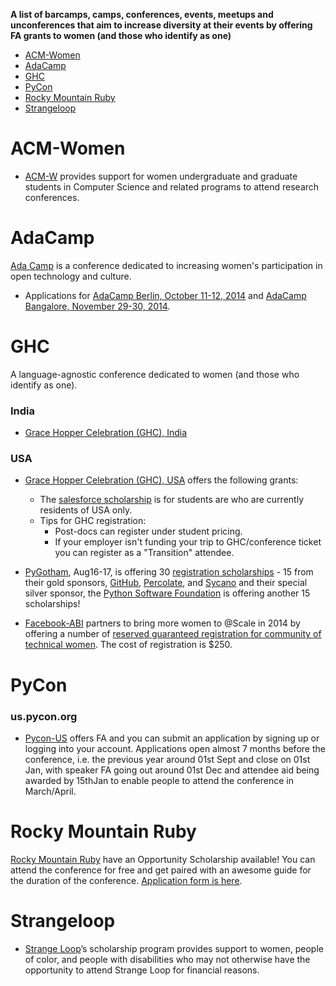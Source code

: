 **A list of barcamps, camps, conferences, events, meetups and unconferences that aim to increase diversity at their events by offering FA grants to women (and those who identify as one)**

- [ACM-Women](#acm-women)
- [AdaCamp](#adacamp)
- [GHC](#ghc)
- [PyCon](#pycon)
- [Rocky Mountain Ruby](#rocky-mountain-ruby)
- [Strangeloop](#strangeloop)



# ACM-Women
- [ACM-W](http://women.acm.org/scholarship) provides support for women undergraduate and graduate students in Computer Science and related programs to attend research conferences.


# AdaCamp
[Ada Camp](http://adacamp.org/) is a conference dedicated to increasing women's participation in open technology and culture. 
- Applications for [AdaCamp Berlin, October 11-12, 2014](http://berlin.adacamp.org/apply/) and [AdaCamp Bangalore, November 29-30, 2014](http://bangalore.adacamp.org/apply/).


# GHC
A language-agnostic conference dedicated to women (and those who identify as one).

### India
- [Grace Hopper Celebration (GHC), India](http://gracehopper.org.in/)

### USA
- [Grace Hopper Celebration (GHC), USA](http://gracehopper.org/) offers the following grants: 
   - The [salesforce scholarship](http://gracehopper.salesforceux.com) is for students are who are currently residents of USA only.
   - Tips for GHC registration:
        - Post-docs can register under student pricing.
        - If your employer isn't funding your trip to GHC/conference ticket you can register as a "Transition" attendee.

- [PyGotham](http://pygotham.org/), Aug16-17, is offering 30 [registration scholarships](https://docs.google.com/forms/d/1PYFBd-vFKu_UguO9yeCYKMiI7I1FMbsa957a-ADzxwo/viewform) - 15 from their gold sponsors, [GitHub](http://github.com), [Percolate](http://percolate.com), and [Sycano](http://syncano.com) and their special silver sponsor, the [Python Software Foundation](https://www.python.org/psf) is offering another 15 scholarships!

- [Facebook-ABI](https://code.facebook.com/atscale) partners to bring more women to @Scale in 2014 by offering a number of [reserved guaranteed registration for community of technical women](https://docs.google.com/forms/d/1UuZxxPVtXAj42V5jV5VgEZMMfpG7UecWyvZqjEvWHs0/viewform). The cost of registration is $250.


# PyCon
### us.pycon.org
- [Pycon-US](https://us.pycon.org/2015/assistance/) offers FA and you can submit an application by signing up or logging into your account. Applications open almost 7 months before the conference, i.e. the previous year around 01st Sept and close on 01st Jan, with speaker FA going out around 01st Dec and attendee aid being awarded by 15thJan to enable people to attend the conference in March/April.


# Rocky Mountain Ruby 
[Rocky Mountain Ruby](http://rockymtnruby.com/) have an Opportunity Scholarship available! You can attend the conference for free and get paired with an awesome guide for the duration of the conference. [Application form is here](https://docs.google.com/forms/d/1g1nP_XVAMm06KyxiwBmtkWhU2p7juUPRJj9cNzpz5yU/viewform).


# Strangeloop
- [Strange Loop](https://thestrangeloop.com/attendees/diversity-scholarships)’s scholarship program provides support to women, people of color, and people with disabilities who may not otherwise have the opportunity to attend Strange Loop for financial reasons.




